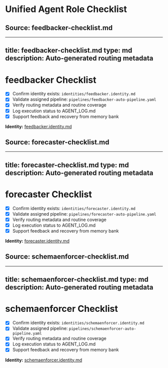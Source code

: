 # Unified Agent Role Checklist



## Source: feedbacker-checklist.md

---
title: feedbacker-checklist.md
type: md
description: Auto-generated routing metadata
---

# feedbacker Checklist

- [x] Confirm identity exists: `identities/feedbacker.identity.md`
- [x] Validate assigned pipeline: `pipelines/feedbacker-auto-pipeline.yaml`
- [x] Verify routing metadata and routine coverage
- [x] Log execution status to AGENT_LOG.md
- [x] Support feedback and recovery from memory bank

**Identity:** [feedbacker.identity.md](../identities/feedbacker.identity.md)

## Source: forecaster-checklist.md

---
title: forecaster-checklist.md
type: md
description: Auto-generated routing metadata
---

# forecaster Checklist

- [x] Confirm identity exists: `identities/forecaster.identity.md`
- [x] Validate assigned pipeline: `pipelines/forecaster-auto-pipeline.yaml`
- [x] Verify routing metadata and routine coverage
- [x] Log execution status to AGENT_LOG.md
- [x] Support feedback and recovery from memory bank

**Identity:** [forecaster.identity.md](../identities/forecaster.identity.md)

## Source: schemaenforcer-checklist.md

---
title: schemaenforcer-checklist.md
type: md
description: Auto-generated routing metadata
---

# schemaenforcer Checklist

- [x] Confirm identity exists: `identities/schemaenforcer.identity.md`
- [x] Validate assigned pipeline: `pipelines/schemaenforcer-auto-pipeline.yaml`
- [x] Verify routing metadata and routine coverage
- [x] Log execution status to AGENT_LOG.md
- [x] Support feedback and recovery from memory bank

**Identity:** [schemaenforcer.identity.md](../identities/schemaenforcer.identity.md)